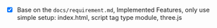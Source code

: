 - [x] Base on the `docs/requirement.md`, Implemented Features, only use simple setup: index.html, script tag type module, three.js
